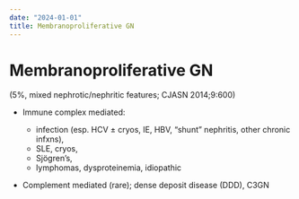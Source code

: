 ```yaml
---
date: "2024-01-01"
title: Membranoproliferative GN
---
```



# Membranoproliferative GN

(5%, mixed nephrotic/nephritic features; CJASN 2014;9:600)

- Immune complex mediated:

  - infection (esp. HCV ± cryos, IE, HBV, “shunt” nephritis, other chronic infxns),
  - SLE, cryos,
  - Sjögren’s,
  - lymphomas, dysproteinemia, idiopathic

- Complement mediated (rare); dense deposit disease (DDD), C3GN

